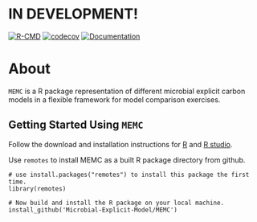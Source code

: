 # IN DEVELOPMENT!

[![R-CMD](https://github.com/Microbial-Explicit-Model/MEMC/actions/workflows/rcmd.yml/badge.svg)](https://github.com/Microbial-Explicit-Model/MEMC/actions/workflows/rcmd.yml)
[![codecov](https://codecov.io/gh/kdorheim/MEMC/branch/main/graph/badge.svg?token=ia2NHHtpJs)](https://codecov.io/gh/kdorheim/MEMC)
[![Documentation](https://github.com/Microbial-Explicit-Model/MEMC/actions/workflows/pkgdown.yaml/badge.svg)](https://github.com/Microbial-Explicit-Model/MEMC/actions/workflows/pkgdown.yaml)


# About

`MEMC` is a R package representation of different microbial explicit carbon models in a flexible framework for model comparison exercises. 


## Getting Started Using `MEMC`

Follow the download and installation instructions for [R](https://cloud.r-project.org/) and [R studio](https://www.rstudio.com/products/rstudio/download/). 

Use `remotes` to install MEMC as a built R package directory from github. 

```{r}
# use install.packages("remotes") to install this package the first time.
library(remotes)

# Now build and install the R package on your local machine.
install_github('Microbial-Explicit-Model/MEMC') 
```


